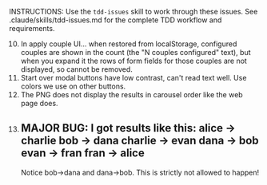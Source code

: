 INSTRUCTIONS: Use the `tdd-issues` skill to work through these issues.
See .claude/skills/tdd-issues.md for the complete TDD workflow and requirements.

10. In apply couple UI... when restored from localStorage, configured couples are
    shown in the count (the "N couples configured" text), but when you expand it
    the rows of form fields for those couples are not displayed, so cannot be
    removed.
11. Start over modal buttons have low contrast, can't read text well. Use
    colors we use on other buttons.
12. The PNG does not display the results in carousel order like the web page
    does.
13. MAJOR BUG: I got results like this:
    alice → charlie
    bob → dana
    charlie → evan
    dana → bob
    evan → fran
    fran → alice
    --
    Notice bob->dana and dana->bob. This is strictly not allowed to happen!
